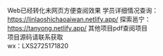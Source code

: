 Web已经转化未网页方便查阅效果
学员详细情况查询：https://linlaoshichaoaiwan.netlify.app/
探索邕宁：https://tanyong.netlify.app/
其他项目pdf查阅项目
<br>
项目源码请联系获取
<br>
wx：LXS2725171820
